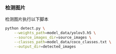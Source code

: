 ### 检测图片 ###
检测图片执行以下脚本
```bash
python detect.py \
	--weights_path=model_data/yolov3.h5 \
	--source_images_dir=source_images \
	--classes_path=model_data/coco_classes.txt \
	--output_dir=detected_images
```